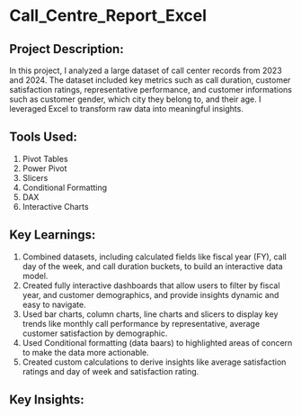 # Call_Centre_Report_Excel

Project Description:
--------------------
In this project, I analyzed a large dataset of call center records from 2023 and 2024. The dataset included key metrics such as call duration, customer satisfaction ratings, representative performance, and customer informations such as customer gender, which city they belong to, and their age. I leveraged Excel to transform raw data into meaningful insights.

Tools Used:
-----------
1. Pivot Tables
2. Power Pivot
3. Slicers
4. Conditional Formatting
5. DAX
6. Interactive Charts

Key Learnings:
--------------
1. Combined datasets, including calculated fields like fiscal year (FY), call day of the week, and call duration buckets, to build an interactive data model.
2. Created fully interactive dashboards that allow users to filter by fiscal year, and customer demographics, and provide insights dynamic and easy to navigate.
3. Used bar charts, column charts, line charts and slicers to display key trends like monthly call performance by representative, average customer satisfaction by demographic.
4. Used Conditional formatting (data baars) to highlighted areas of concern to make the data more actionable.
5. Created custom calculations to derive insights like average satisfaction ratings and day of week and satisfaction rating.

Key Insights:
-------------
